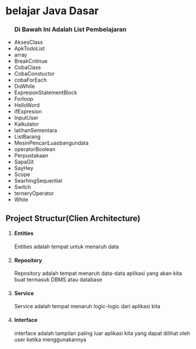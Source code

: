 <h1>belajar Java Dasar</h1>

<ul>
<h3>Di Bawah Ini Adalah List Pembelajaran</h3>
<li>AksesClass</li>
<li>ApkTodoList</li>
<li>array</li>
<li>BreakCntinue</li>
<li>CobaClass</li>
<li>CobaConstuctor</li>
<li>cobaForEach</li>
<li>DoWhile</li>
<li>ExpresionStatementBlock</li>
<li>Forloop</li>
<li>HelloWord</li>
<li>ifExpresion</li>
<li>InputUser</li>
<li>Kalkulator</li>
<li>latihanSementara</li>
<li>ListBarang</li>
<li>MesinPencariLuasbangundata</li>
<li>operatorBoolean</li>
<li>Perpustakaan</li>
<li>SapaGit</li>
<li>SayHey</li>
<li>Scope</li>
<li>SearhingSequential</li>
<li>Switch</li>
<li>terneryOperator</li>
<li>While</li>
</ul>
<h2>Project Structur(Clien Architecture)</h2>
<ol>
    <li>
        <h4>Entities</h4>
        <p>
            Entities adalah tempat untuk menaruh data
        </p>
    </li>
    <li>
        <h4>Repository</h4>
        <p>
            Repository adalah tempat menaruh data-data aplikasi yang akan kita buat termasuk DBMS atau database
        </p>
    </li>
    <li>
        <h4>Service</h4>
        <p>
            Service adalah tempat menaruh logic-logic dari aplikasi kita
        </p>
    </li>
    <li>
        <h4>Interface</h4>
        <p>
            interface adalah tampilan paling luar aplikasi kita yang dapat dilihat oleh user ketika menggunakannya
        </p>
    </li>
</ol>

